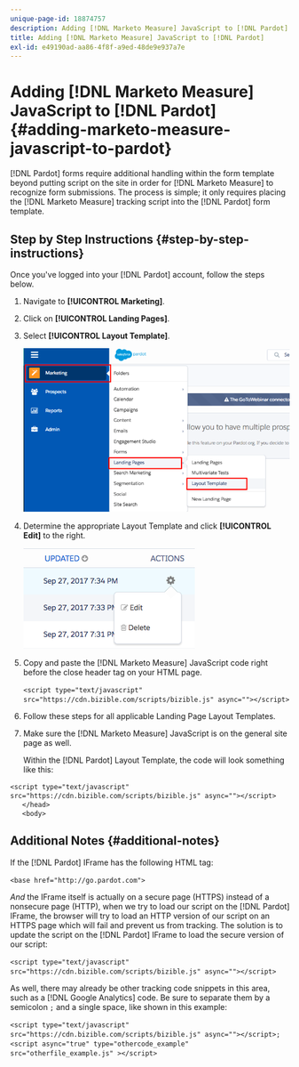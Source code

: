 ```yaml
---
unique-page-id: 18874757
description: Adding [!DNL Marketo Measure] JavaScript to [!DNL Pardot] - [!DNL Marketo Measure] - Product Documentation
title: Adding [!DNL Marketo Measure] JavaScript to [!DNL Pardot]
exl-id: e49190ad-aa86-4f8f-a9ed-48de9e937a7e
---
```

# Adding [!DNL Marketo Measure] JavaScript to [!DNL Pardot] {#adding-marketo-measure-javascript-to-pardot}

[!DNL Pardot] forms require additional handling within the form template beyond putting script on the site in order for [!DNL Marketo Measure] to recognize form submissions. The process is simple; it only requires placing the [!DNL Marketo Measure] tracking script into the [!DNL Pardot] form template.

## Step by Step Instructions {#step-by-step-instructions}

Once you've logged into your [!DNL Pardot] account, follow the steps below.

1. Navigate to **[!UICONTROL Marketing]**.

1. Click on **[!UICONTROL Landing Pages]**.

1. Select **[!UICONTROL Layout Template]**.

   ![](assets/1-3.png)

1. Determine the appropriate Layout Template and click **[!UICONTROL Edit]** to the right.

   ![](assets/2-1.png)

1. Copy and paste the [!DNL Marketo Measure] JavaScript code right before the close header tag on your HTML page.

   `<script type="text/javascript" src="https://cdn.bizible.com/scripts/bizible.js" async=""></script>`

1. Follow these steps for all applicable Landing Page Layout Templates.

1. Make sure the [!DNL Marketo Measure] JavaScript is on the general site page as well.

   Within the [!DNL Pardot] Layout Template, the code will look something like this:

```text
<script type="text/javascript" src="https://cdn.bizible.com/scripts/bizible.js" async=""></script>
   </head>
   <body>
```

## Additional Notes {#additional-notes}

If the [!DNL Pardot] IFrame has the following HTML tag:

`<base href="http://go.pardot.com">`

_And_ the IFrame itself is actually on a secure page (HTTPS) instead of a nonsecure page (HTTP), when we try to load our script on the [!DNL Pardot] IFrame, the browser will try to load an HTTP version of our script on an HTTPS page which will fail and prevent us from tracking. The solution is to update the script on the [!DNL Pardot] IFrame to load the secure version of our script:

`<script type="text/javascript" src="https://cdn.bizible.com/scripts/bizible.js" async=""></script>`

As well, there may already be other tracking code snippets in this area, such as a [!DNL Google Analytics] code. Be sure to separate them by a semicolon `;` and a single space, like shown in this example:

`<script type="text/javascript" src="https://cdn.bizible.com/scripts/bizible.js" async=""></script>; <script async="true" type="othercode_example" src="otherfile_example.js" ></script>`

